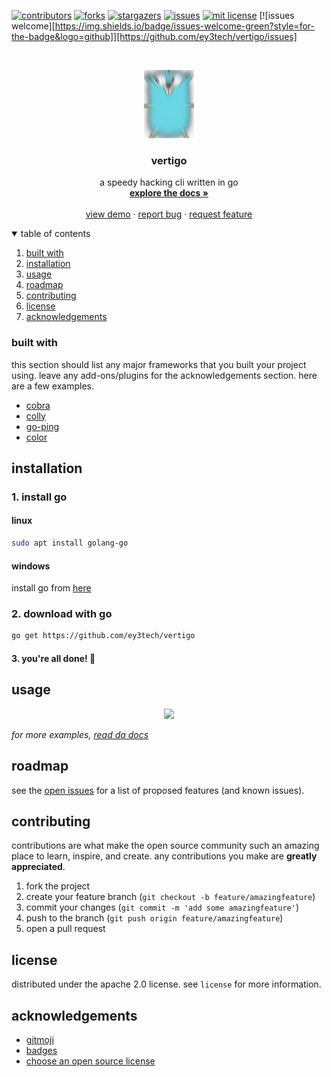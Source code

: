 <!--
*** from https://github.com/othneildrew/best-readme-template
-->

[![contributors][contributors-shield]][contributors-url]
[![forks][forks-shield]][forks-url]
[![stargazers][stars-shield]][stars-url]
[![issues][issues-shield]][issues-url]
[![mit license][license-shield]][license-url]
[![issues welcome][https://img.shields.io/badge/issues-welcome-green?style=for-the-badge&logo=github]][https://github.com/ey3tech/vertigo/issues]


<!-- project logo -->
<br />
<p align="center">
  <a href="https://github.com/ey3tech/vertigo">
    <img src="docs/images/death.png" alt="vertigo project logo" width="80">
  </a>

  <h3 align="center"><b>vertigo</b></h3>

  <p align="center">
    a speedy hacking cli written in go
    <br />
    <a href="docs/vertigo.md"><strong>explore the docs »</strong></a>
    <br />
    <br />
    <a href="https://github.com/ey3tech/vertigo">view demo</a>
    ·
    <a href="https://github.com/ey3tech/vertigo/issues">report bug</a>
    ·
    <a href="https://github.com/ey3tech/vertigo/issues">request feature</a>
  </p>
</p>



<!-- table of contents -->
<details open="open">
  <summary>table of contents</summary>
  <ol>
    <li><a href="#built-with">built with</a></li>
    <li><a href="#installation">installation</a></li>
    <li><a href="#usage">usage</a></li>
    <li><a href="#roadmap">roadmap</a></li>
    <li><a href="#contributing">contributing</a></li>
    <li><a href="#license">license</a></li>
    <li><a href="#acknowledgements">acknowledgements</a></li>
  </ol>
</details>



<!-- about the project -->

### built with

this section should list any major frameworks that you built your project using. leave any add-ons/plugins for the acknowledgements section. here are a few examples.
* [cobra](https://github.com/spf13/cobra)
* [colly](https://github.com/gocolly/colly)
* [go-ping](https://github.com/go-ping/ping)
* [color](https://github.com/fatih/color)



<!-- getting started -->

## installation

### 1. install go
#### **linux**
```sh
sudo apt install golang-go
```
#### **windows**
install go from [here](https://golang.org/dl/)

### 2. download with go

   ```sh
   go get https://github.com/ey3tech/vertigo
   ```
#### 3. you're all done! 🎉



<!-- usage examples -->
## usage

<center><img src="https://user-images.githubusercontent.com/73202594/134030015-d4ca624c-c85e-475c-8d13-10bcaed490ee.png" width=700px></center>

_for more examples, [read da docs](docs/vertigo.md)_



<!-- roadmap -->
## roadmap

see the [open issues](https://github.com/ey3tech/vertigo/issues) for a list of proposed features (and known issues).



<!-- contributing -->
## contributing

contributions are what make the open source community such an amazing place to learn, inspire, and create. any contributions you make are **greatly appreciated**.

1. fork the project
2. create your feature branch (`git checkout -b feature/amazingfeature`)
3. commit your changes (`git commit -m 'add some amazingfeature'`)
4. push to the branch (`git push origin feature/amazingfeature`)
5. open a pull request



<!-- license -->
## license

distributed under the apache 2.0 license. see `license` for more information.

<!-- acknowledgements -->
## acknowledgements
* [gitmoji](https://gitmoji.dev)
* [badges](https://shields.io)
* [choose an open source license](https://choosealicense.com)





<!-- markdown links & images -->
<!-- https://www.markdownguide.org/basic-syntax/#reference-style-links -->
[contributors-shield]: https://img.shields.io/github/contributors/ey3tech/vertigo.svg?style=for-the-badge
[contributors-url]: https://github.com/ey3tech/vertigo/graphs/contributors
[forks-shield]: https://img.shields.io/github/forks/ey3tech/vertigo.svg?style=for-the-badge
[forks-url]: https://github.com/ey3tech/vertigo/network/members
[stars-shield]: https://img.shields.io/github/stars/ey3tech/vertigo.svg?style=for-the-badge
[stars-url]: https://github.com/ey3tech/vertigo/stargazers
[issues-shield]: https://img.shields.io/github/issues/ey3tech/vertigo.svg?style=for-the-badge
[issues-url]: https://github.com/ey3tech/vertigo/issues
[license-shield]: https://img.shields.io/github/license/ey3tech/vertigo.svg?style=for-the-badge
[license-url]: https://github.com/ey3tech/vertigo//license.txt
[product-screenshot]: images/screenshot.png
